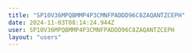 ```yaml
---
title: "SP10V36MPQBMMP4P3CMNFPADDD96C8ZAQANTZCEPH"
date: 2024-11-03T08:14:24.944Z
user: SP10V36MPQBMMP4P3CMNFPADDD96C8ZAQANTZCEPH
layout: "users"
---
```

    